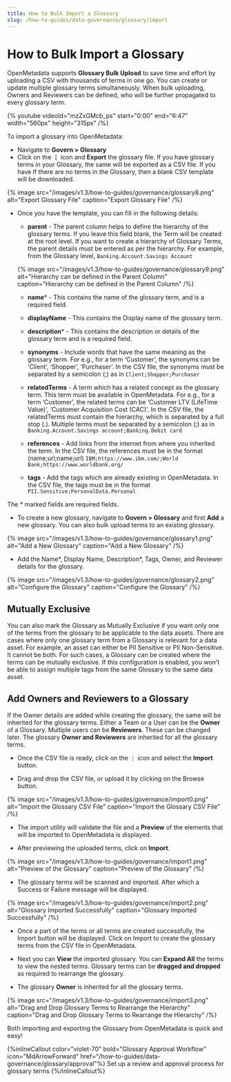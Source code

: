 ```yaml
---
title: How to Bulk Import a Glossary
slug: /how-to-guides/data-governance/glossary/import
---
```


# How to Bulk Import a Glossary

OpenMetadata supports **Glossary Bulk Upload** to save time and effort by uploading a CSV with thousands of terms in one go. You can create or update multiple glossary terms simultaneously. When bulk uploading, Owners and Reviewers can be defined, who will be further propagated to every glossary term.

{% youtube videoId="mzZxGMcb_ps" start="0:00" end="6:47" width="560px" height="315px" /%}

To import a glossary into OpenMetadata:
- Navigate to **Govern > Glossary**
- Click on the **⋮** icon and **Export** the glossary file. If you have glossary terms in your Glossary, the same will be exported as a CSV file. If you have If there are no terms in the Glossary, then a blank CSV template will be downloaded.

{% image
src="/images/v1.3/how-to-guides/governance/glossary8.png"
alt="Export Glossary File"
caption="Export Glossary File"
/%}

- Once you have the template, you can fill in the following details:
  - **parent** - The parent column helps to define the hierarchy of the glossary terms. If you leave this field blank, the Term will be created at the root level. If you want to create a hierarchy of Glossary Terms, the parent details must be entered as per the hierarchy. For example, from the Glossary level, `Banking.Account.Savings Account`

  {% image
  src="/images/v1.3/how-to-guides/governance/glossary9.png"
  alt="Hierarchy can be defined in the Parent Column"
  caption="Hierarchy can be defined in the Parent Column"
  /%}
  - **name*** - This contains the name of the glossary term, and is a required field.

  - **displayName** - This contains the Display name of the glossary term.

  - **description*** - This contains the description or details of the glossary term and is a required field.

  - **synonyms** - Include words that have the same meaning as the glossary term. For e.g., for a term ‘Customer’, the synonyms can be ‘Client’, ‘Shopper’, ‘Purchaser’. In the CSV file, the synonyms must be separated by a semicolon (;) as in `Client;Shopper;Purchaser`

  - **relatedTerms** - A term which has a related concept as the glossary term. This term must be available in OpenMetadata. For e.g., for a term ‘Customer’, the related terms can be ‘Customer LTV (LifeTime Value)’, ‘Customer Acquisition Cost (CAC)’. In the CSV file, the relatedTerms must contain the hierarchy, which is separated by a full stop (.). Multiple terms must be separated by a semicolon (;) as in `Banking.Account.Savings account;Banking.Debit card`
  - **references** - Add links from the internet from where you inherited the term. In the CSV file, the references must be in the format (name;url;name;url) `IBM;https://www.ibm.com/;World Bank;https://www.worldbank.org/`
  - **tags** - Add the tags which are already existing in OpenMetadata. In the CSV file, the tags must be in the format `PII.Sensitive;PersonalData.Personal`

The * marked fields are required fields.
- To create a new glossary, navigate to **Govern > Glossary** and first **Add**  a new glossary. You can also bulk upload terms to an existing glossary.

{% image
src="/images/v1.3/how-to-guides/governance/glossary1.png"
alt="Add a New Glossary"
caption="Add a New Glossary"
/%}

- Add the Name*, Display Name, Description*, Tags, Owner, and Reviewer details for the glossary.

{% image
src="/images/v1.3/how-to-guides/governance/glossary2.png"
alt="Configure the Glossary"
caption="Configure the Glossary"
/%}

## Mutually Exclusive

You can also mark the Glossary as Mutually Exclusive if you want only one of the terms from the glossary to be applicable to the data assets. There are cases where only one glossary term from a Glossary is relevant for a data asset. For example, an asset can either be PII Sensitive or PII Non-Sensitive. It cannot be both. For such cases, a Glossary can be created where the terms can be mutually exclusive. If this configuration is enabled, you won’t be able to assign multiple tags from the same Glossary to the same data asset.

## Add Owners and Reviewers to a Glossary

If the Owner details are added while creating the glossary, the same will be inherited for the glossary terms. Either a Team or a  User can be the **Owner** of a Glossary. Multiple users can be **Reviewers**. These can be changed later. The glossary **Owner and Reviewers** are inherited for all the glossary terms.

- Once the CSV file is ready, click on the ⋮ icon and select the **Import** button.

- Drag and drop the CSV file, or upload it by clicking on the Browse button.

{% image
src="/images/v1.3/how-to-guides/governance/import0.png"
alt="Import the Glossary CSV File"
caption="Import the Glossary CSV File"
/%}

- The import utility will validate the file and a **Preview** of the elements that will be imported to OpenMetadata is displayed.

- After previewing the uploaded terms, click on **Import**.

{% image
src="/images/v1.3/how-to-guides/governance/import1.png"
alt="Preview of the Glossary"
caption="Preview of the Glossary"
/%}

- The glossary terms will be scanned and imported. After which a Success or Failure message will be displayed.

{% image
src="/images/v1.3/how-to-guides/governance/import2.png"
alt="Glossary Imported Successfully"
caption="Glossary Imported Successfully"
/%}

- Once a part of the terms or all terms are created successfully, the Import button will be displayed. Click on Import to create the glossary terms from the CSV file in OpenMetadata.

- Next you can **View** the imported glossary. You can **Expand All** the terms to view the nested terms. Glossary terms can be **dragged and dropped** as required to rearrange the glossary. 

- The glossary **Owner** is inherited for all the glossary terms.

{% image
src="/images/v1.3/how-to-guides/governance/import3.png"
alt="Drag and Drop Glossary Terms to Rearrange the Hierarchy"
caption="Drag and Drop Glossary Terms to Rearrange the Hierarchy"
/%}

Both importing and exporting the Glossary from OpenMetadata is quick and easy!

{%inlineCallout
  color="violet-70"
  bold="Glossary Approval Workflow"
  icon="MdArrowForward"
  href="/how-to-guides/data-governance/glossary/approval"%}
  Set up a review and approval process for glossary terms
{%/inlineCallout%}